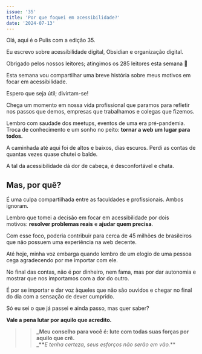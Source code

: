 ```yaml
---
issue: '35'
title: 'Por que foquei em acessibilidade?'
date: '2024-07-13'
---
```


Olá, aqui é o Pulis com a edição 35.

Eu escrevo sobre acessibilidade digital, Obsidian e organização digital.

Obrigado pelos nossos leitores; atingimos os 285 leitores esta semana 🙏

Esta semana vou compartilhar uma breve história sobre meus motivos em focar em acessibilidade.

Espero que seja útil; divirtam-se!

Chega um momento em nossa vida profissional que paramos para refletir nos passos que demos, empresas que trabalhamos e colegas que fizemos.

Lembro com saudade dos meetups, eventos de uma era pré-pandemia. Troca de conhecimento e um sonho no peito: **tornar a web um lugar para todos.**

A caminhada até aqui foi de altos e baixos, dias escuros. Perdi as contas de quantas vezes quase chutei o balde.

A tal da acessibilidade dá dor de cabeça, é desconfortável e chata.

## Mas, por quê?

É uma culpa compartilhada entre as faculdades e profissionais. Ambos ignoram.

Lembro que tomei a decisão em focar em acessibilidade por dois motivos: **resolver problemas reais** e **ajudar quem precisa**.

Com esse foco, poderia contribuir para cerca de 45 milhões de brasileiros que não possuem uma experiência na web decente.

Até hoje, minha voz embarga quando lembro de um elogio de uma pessoa cega agradecendo por me importar com ele.

No final das contas, não é por dinheiro, nem fama, mas por dar autonomia e mostrar que nos importamos com a dor do outro.

É por se importar e dar voz àqueles que não são ouvidos e chegar no final do dia com a sensação de dever cumprido.

Só eu sei o que já passei e ainda passo, mas quer saber?

**Vale a pena lutar por aquilo que acredito.**

> > **_Meu conselho para você é: lute com todas suas forças por aquilo que crê.  
> > _\*\***_E tenha certeza, seus esforços não serão em vão._\*\*

